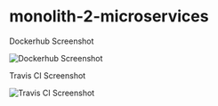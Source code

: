 # monolith-2-microservices

Dockerhub Screenshot

![Dockerhub Screenshot](https://github.com/rarnhart/monolith-2-microservices/blob/main/images/dockerhub.png?raw=true "Dockerhub Screenshot")


Travis CI Screenshot

![Travis CI Screenshot](https://github.com/rarnhart/monolith-2-microservices/blob/main/images/travis-ci.png?raw=true "Travis CI Screenshot")
